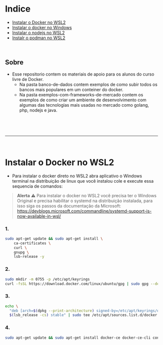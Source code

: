 # Indice

- [Instalar o Docker no WSL2](#instalar-o-docker-no-WSL2)
- [Instalar o docker no Windows]()
- [Instalar o nodejs no WSL2](#queue)
- [Instalr o podman no WSL2](#deck)


<br>

## Sobre

- Esse repositorio contem os materiais de apoio para os alunos do curso livre de Docker.
  - Na pasta banco-de-dados contem exemplos de como subir todos os bancos mais populares em um conteiner do docker.
  - Na pasta exemplos-com-frameworks-de-mercado contem os exemplos de como criar um ambiente de desenvolvimento com algumas das tecnologias mais usadas no mercado como golang, php, nodejs e java.

<br>

<br><hr><br>

<a id="Instalar-o-Docker-no-WSL2"></a>
# Instalar o Docker no WSL2

- Para instalar o docker direto no WSL2 abra aplicativo o Windows terminal na distribuição de linux que você instalou cole e execute essa sequencia de comandos:

> **Alerta**
> :warning: Para instalar o docker no WSL2 você precisa ter o Windows Original e precisa habilitar o systemd na distribuição instalada, para isso siga os passos da documentação da Microsoft: https://devblogs.microsoft.com/commandline/systemd-support-is-now-available-in-wsl/

### 1. 
```bash
sudo apt-get update && sudo apt-get install \
    ca-certificates \
    curl \
    gnupg \
    lsb-release -y
```

### 2. 
```bash
sudo mkdir -m 0755 -p /etc/apt/keyrings
curl -fsSL https://download.docker.com/linux/ubuntu/gpg | sudo gpg --dearmor -o /etc/apt/keyrings/docker.gpg
```

### 3. 
```bash
echo \
  "deb [arch=$(dpkg --print-architecture) signed-by=/etc/apt/keyrings/docker.gpg] https://download.docker.com/linux/ubuntu \
  $(lsb_release -cs) stable" | sudo tee /etc/apt/sources.list.d/docker.list > /dev/null
```

### 4. 
```bash
sudo apt-get update && sudo apt-get install docker-ce docker-ce-cli containerd.io docker-buildx-plugin docker-compose-plugin docker-compose -y && sudo usermod -aG docker ${USER}
```
